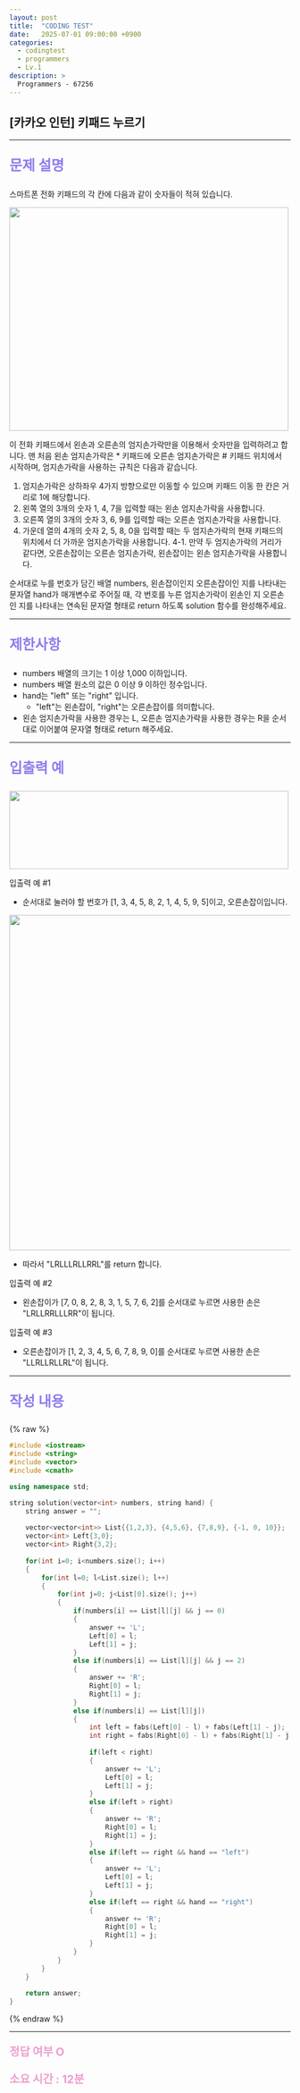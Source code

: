 ```yaml
---
layout: post
title:  "CODING TEST"
date:   2025-07-01 09:00:00 +0900
categories:
  - codingtest
  - programmers
  - Lv.1
description: >
  Programmers - 67256
---
```

## [카카오 인턴] 키패드 누르기

---

<p style = "color:#8f7cee; font-size:25px; font-weight:bold">
문제 설명
</p>

스마트폰 전화 키패드의 각 칸에 다음과 같이 숫자들이 적혀 있습니다.

<img src = "/assets/img/codingtest/67256_1.png" width = "500" height = "400">

이 전화 키패드에서 왼손과 오른손의 엄지손가락만을 이용해서 숫자만을 입력하려고 합니다.
맨 처음 왼손 엄지손가락은 * 키패드에 오른손 엄지손가락은 # 키패드 위치에서 시작하며, 엄지손가락을 사용하는 규칙은 다음과 같습니다.

1. 엄지손가락은 상하좌우 4가지 방향으로만 이동할 수 있으며 키패드 이동 한 칸은 거리로 1에 해당합니다.
2. 왼쪽 열의 3개의 숫자 1, 4, 7을 입력할 때는 왼손 엄지손가락을 사용합니다.
3. 오른쪽 열의 3개의 숫자 3, 6, 9를 입력할 때는 오른손 엄지손가락을 사용합니다.
4. 가운데 열의 4개의 숫자 2, 5, 8, 0을 입력할 때는 두 엄지손가락의 현재 키패드의 위치에서 더 가까운 엄지손가락을 사용합니다.
    4-1. 만약 두 엄지손가락의 거리가 같다면, 오른손잡이는 오른손 엄지손가락, 왼손잡이는 왼손 엄지손가락을 사용합니다.

순서대로 누를 번호가 담긴 배열 numbers, 왼손잡이인지 오른손잡이인 지를 나타내는 문자열 hand가 매개변수로 주어질 때, 각 번호를 누른 엄지손가락이 왼손인 지 오른손인 지를 나타내는 연속된 문자열 형태로 return 하도록 solution 함수를 완성해주세요.

---

<p style = "color:#8f7cee; font-size:25px; font-weight:bold">
제한사항
</p>

- numbers 배열의 크기는 1 이상 1,000 이하입니다.
- numbers 배열 원소의 값은 0 이상 9 이하인 정수입니다.
- hand는 "left" 또는 "right" 입니다.
    - "left"는 왼손잡이, "right"는 오른손잡이를 의미합니다.
- 왼손 엄지손가락을 사용한 경우는 L, 오른손 엄지손가락을 사용한 경우는 R을 순서대로 이어붙여 문자열 형태로 return 해주세요.

---

<p style = "color:#8f7cee; font-size:25px; font-weight:bold">
입출력 예 
</p>

<img src = "/assets/img/codingtest/67256_2.png" width = "500" height = "140">

입출력 예 #1
- 순서대로 눌러야 할 번호가 [1, 3, 4, 5, 8, 2, 1, 4, 5, 9, 5]이고, 오른손잡이입니다.

<img src = "/assets/img/codingtest/67256_3.png" width = "730" height = "600">

- 따라서 "LRLLLRLLRRL"를 return 합니다.

입출력 예 #2
- 왼손잡이가 [7, 0, 8, 2, 8, 3, 1, 5, 7, 6, 2]를 순서대로 누르면 사용한 손은 "LRLLRRLLLRR"이 됩니다.

입출력 예 #3
- 오른손잡이가 [1, 2, 3, 4, 5, 6, 7, 8, 9, 0]를 순서대로 누르면 사용한 손은 "LLRLLRLLRL"이 됩니다.

---

<p style = "color:#8f7cee; font-size:25px; font-weight:bold">
작성 내용
</p>

{% raw %}
```cpp
#include <iostream>
#include <string>
#include <vector>
#include <cmath>

using namespace std;

string solution(vector<int> numbers, string hand) {
    string answer = "";
    
    vector<vector<int>> List{{1,2,3}, {4,5,6}, {7,8,9}, {-1, 0, 10}};
    vector<int> Left{3,0};
    vector<int> Right{3,2};
    
    for(int i=0; i<numbers.size(); i++)
    {
        for(int l=0; l<List.size(); l++)
        {
            for(int j=0; j<List[0].size(); j++)
            {
                if(numbers[i] == List[l][j] && j == 0)
                {
                    answer += 'L';
                    Left[0] = l;
                    Left[1] = j;
                }
                else if(numbers[i] == List[l][j] && j == 2)
                {
                    answer += 'R';
                    Right[0] = l;
                    Right[1] = j;
                }
                else if(numbers[i] == List[l][j])
                {
                    int left = fabs(Left[0] - l) + fabs(Left[1] - j);
                    int right = fabs(Right[0] - l) + fabs(Right[1] - j);
                    
                    if(left < right)
                    {
                        answer += 'L';
                        Left[0] = l;
                        Left[1] = j;
                    }
                    else if(left > right)
                    {
                        answer += 'R';
                        Right[0] = l;
                        Right[1] = j; 
                    }
                    else if(left == right && hand == "left")
                    {
                        answer += 'L';
                        Left[0] = l;
                        Left[1] = j;
                    }
                    else if(left == right && hand == "right")
                    {
                        answer += 'R';
                        Right[0] = l;
                        Right[1] = j;
                    }
                }
            }
        }
    }
    
    return answer;
}
```
{% endraw %}

---

<p style = "color:#ed9ece; font-size:20px; font-weight:bold">
정답 여부 O
</p>

<p style = "color:#ed9ece; font-size:20px; font-weight:bold">
소요 시간 : 12분
</p>
